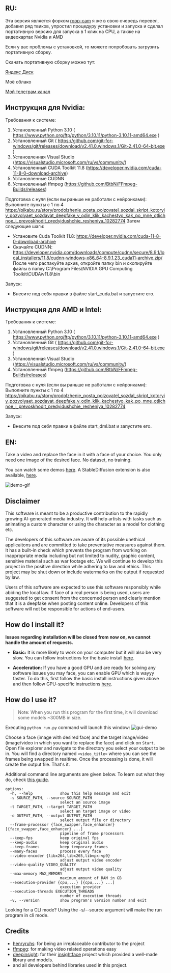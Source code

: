 ## RU:
Эта версия является форком [roop-cam](https://github.com/hacksider/roop-cam) я же в свою очередь перевел, добавил ряд твиков, упростил процедуру установки и запуска и сделал портативную версию для запуска в 1 клик на CPU, а также на видеокартах Nvidia и AMD

Если у вас проблемы с установкой, то можете попробовать загрузить портативную сборку.

Скачать портативную сборку можно тут:

[Яндекс Диск](https://disk.yandex.ru/d/QYIbUb7e07enaw)

Моё облако

[Мой телеграм канал](https://t.me/neurogen_news)

## Инструкция для Nvidia:

Требования к системе:
1) Установленный Python 3.10 ( https://www.python.org/ftp/python/3.10.11/python-3.10.11-amd64.exe )
2) Установленный Git ( https://github.com/git-for-windows/git/releases/download/v2.41.0.windows.1/Git-2.41.0-64-bit.exe )
3) Установленная Visual Studio (https://visualstudio.microsoft.com/ru/vs/community/)
4) Установленный CUDA Toolkit 11.8 (https://developer.nvidia.com/cuda-11-8-0-download-archive)
5) Установленные CUDNN
6) Установленный ffmpeg (https://github.com/BtbN/FFmpeg-Builds/releases)

Подготовка с нуля (если вы раньше не работали с нейронками):
Выполните пункты с 1 по 4
https://pikabu.ru/story/prodolzhenie_posta_polzovatel_sozdal_skript_kotoryiy_pozvolyaet_sozdavat_deepfake_v_odin_klik_kachestvo_kak_po_mne_otlichnoe_i_prevoskhodit_predyidushchie_resheniya_10282774
Затем следующие шаги:

- Установите Cuda Toolkit 11.8: https://developer.nvidia.com/cuda-11-8-0-download-archive
- Скачайте CUDNN: https://developer.nvidia.com/downloads/compute/cudnn/secure/8.9.1/local_installers/11.8/cudnn-windows-x86_64-8.9.1.23_cuda11-archive.zip/
После чего распакуйте архив, откройте папку bin и скопируйте файлы в папку C:\Program Files\NVIDIA GPU Computing Toolkit\CUDA\v11.8\bin

Запуск:

- Внесите под себя правки в файле start_cuda.bat и запустите его. 

## Инструкция для AMD и Intel:

Требования к системе:
1) Установленный Python 3.10 ( https://www.python.org/ftp/python/3.10.11/python-3.10.11-amd64.exe )
2) Установленный Git ( https://github.com/git-for-windows/git/releases/download/v2.41.0.windows.1/Git-2.41.0-64-bit.exe )
3) Установленная Visual Studio (https://visualstudio.microsoft.com/ru/vs/community/)
4) Установленный ffmpeg (https://github.com/BtbN/FFmpeg-Builds/releases)

Подготовка с нуля (если вы раньше не работали с нейронками):
Выполните пункты с 1 по 4
https://pikabu.ru/story/prodolzhenie_posta_polzovatel_sozdal_skript_kotoryiy_pozvolyaet_sozdavat_deepfake_v_odin_klik_kachestvo_kak_po_mne_otlichnoe_i_prevoskhodit_predyidushchie_resheniya_10282774

Запуск:

- Внесите под себя правки в файле start_dml.bat и запустите его. 

## EN:

Take a video and replace the face in it with a face of your choice. You only need one image of the desired face. No dataset, no training.

You can watch some demos [here](https://drive.google.com/drive/folders/1KHv8n_rd3Lcr2v7jBq1yPSTWM554Gq8e?usp=sharing). A StableDiffusion extension is also available, [here](https://github.com/s0md3v/sd-webui-roop).

![demo-gif](demo.gif)

## Disclaimer
This software is meant to be a productive contribution to the rapidly growing AI-generated media industry. It will help artists with tasks such as animating a custom character or using the character as a model for clothing etc.

The developers of this software are aware of its possible unethical applicaitons and are committed to take preventative measures against them. It has a built-in check which prevents the program from working on inappropriate media including but not limited to nudity, graphic content, sensitive material such as war footage etc. We will continue to develop this project in the positive direction while adhering to law and ethics. This project may be shut down or include watermarks on the output if requested by law.

Users of this software are expected to use this software responsibly while abiding the local law. If face of a real person is being used, users are suggested to get consent from the concerned person and clearly mention that it is a deepfake when posting content online. Developers of this software will not be responsible for actions of end-users.

## How do I install it?

**Issues regarding installation will be closed from now on, we cannot handle the amount of requests.**

- **Basic:** It is more likely to work on your computer but it will also be very slow. You can follow instructions for the basic install [here](https://github.com/s0md3v/roop/wiki/1.-Installation).

- **Acceleration:** If you have a good GPU and are ready for solving any software issues you may face, you can enable GPU which is wayyy faster. To do this, first follow the basic install instructions given above and then follow GPU-specific instructions [here](https://github.com/s0md3v/roop/wiki/2.-Acceleration).

## How do I use it?
> Note: When you run this program for the first time, it will download some models ~300MB in size.

Executing `python run.py` command will launch this window:
![gui-demo](gui-demo.png)

Choose a face (image with desired face) and the target image/video (image/video in which you want to replace the face) and click on `Start`. Open file explorer and navigate to the directory you select your output to be in. You will find a directory named `<video_title>` where you can see the frames being swapped in realtime. Once the processing is done, it will create the output file. That's it.

Additional command line arguments are given below. To learn out what they do, check [this guide](https://github.com/s0md3v/roop/wiki/Advanced-Options).

```
options:
  -h, --help            show this help message and exit
  -s SOURCE_PATH, --source SOURCE_PATH
                        select an source image
  -t TARGET_PATH, --target TARGET_PATH
                        select an target image or video
  -o OUTPUT_PATH, --output OUTPUT_PATH
                        select output file or directory
  --frame-processor {face_swapper,face_enhancer} [{face_swapper,face_enhancer} ...]
                        pipeline of frame processors
  --keep-fps            keep original fps
  --keep-audio          keep original audio
  --keep-frames         keep temporary frames
  --many-faces          process every face
  --video-encoder {libx264,libx265,libvpx-vp9}
                        adjust output video encoder
  --video-quality VIDEO_QUALITY
                        adjust output video quality
  --max-memory MAX_MEMORY
                        maximum amount of RAM in GB
  --execution-provider {cpu,...} [{cpu,...} ...]
                        execution provider
  --execution-threads EXECUTION_THREADS
                        number of execution threads
  -v, --version         show program's version number and exit
```

Looking for a CLI mode? Using the -s/--source argument will make the run program in cli mode.

## Credits
- [henryruhs](https://github.com/henryruhs): for being an irreplaceable contributor to the project
- [ffmpeg](https://ffmpeg.org/): for making video related operations easy
- [deepinsight](https://github.com/deepinsight): for their [insightface](https://github.com/deepinsight/insightface) project which provided a well-made library and models.
- and all developers behind libraries used in this project.
